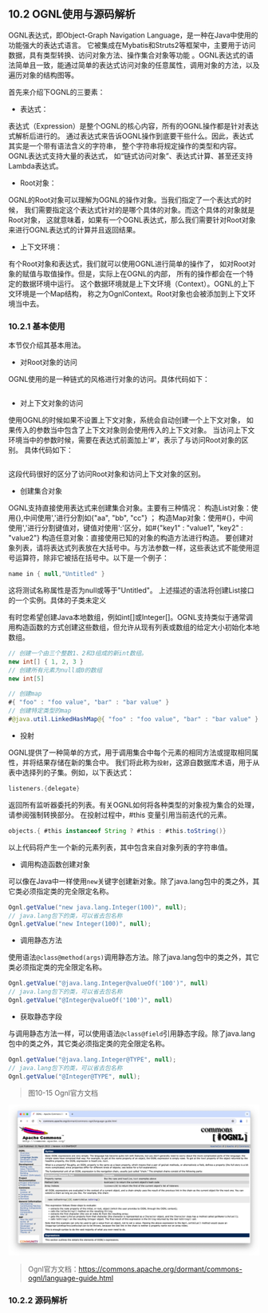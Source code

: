 ## 10.2 OGNL使用与源码解析


OGNL表达式，即Object-Graph Navigation Language，是一种在Java中使用的功能强大的表达式语言。
它被集成在Mybatis和Struts2等框架中，主要用于访问数据，具有类型转换、访问对象方法、操作集合对象等功能
。OGNL表达式的语法简单且一致，能通过简单的表达式访问对象的任意属性，调用对象的方法，以及遍历对象的结构图等。

首先来介绍下OGNL的三要素：

+ 表达式：

表达式（Expression）是整个OGNL的核心内容，所有的OGNL操作都是针对表达式解析后进行的。
通过表达式来告诉OGNL操作到底要干些什么。因此，表达式其实是一个带有语法含义的字符串，
整个字符串将规定操作的类型和内容。OGNL表达式支持大量的表达式，
如“链式访问对象”、表达式计算、甚至还支持Lambda表达式。

+ Root对象：

OGNL的Root对象可以理解为OGNL的操作对象。当我们指定了一个表达式的时候，
我们需要指定这个表达式针对的是哪个具体的对象。而这个具体的对象就是Root对象，
这就意味着，如果有一个OGNL表达式，那么我们需要针对Root对象来进行OGNL表达式的计算并且返回结果。

+ 上下文环境：

有个Root对象和表达式，我们就可以使用OGNL进行简单的操作了，
如对Root对象的赋值与取值操作。但是，实际上在OGNL的内部，
所有的操作都会在一个特定的数据环境中运行。
这个数据环境就是上下文环境（Context）。OGNL的上下文环境是一个Map结构，
称之为OgnlContext。Root对象也会被添加到上下文环境当中去。

### 10.2.1 基本使用

本节仅介绍其基本用法。

+ 对Root对象的访问

OGNL使用的是一种链式的风格进行对象的访问。具体代码如下：
```java

```

+ 对上下文对象的访问

使用OGNL的时候如果不设置上下文对象，系统会自动创建一个上下文对象，
如果传入的参数当中包含了上下文对象则会使用传入的上下文对象。
当访问上下文环境当中的参数时候，需要在表达式前面加上'#'，表示了与访问Root对象的区别。
具体代码如下：
```java

```
这段代码很好的区分了访问Root对象和访问上下文对象的区别。

+ 创建集合对象

OGNL支持直接使用表达式来创建集合对象。主要有三种情况：
构造List对象：使用{},中间使用','进行分割如{"aa", "bb", "cc"} ；
构造Map对象：使用#{}，中间使用','进行分割键值对，键值对使用':'区分，如#{"key1" : "value1", "key2" : "value2"}
构造任意对象：直接使用已知的对象的构造方法进行构造。
要创建对象列表，请将表达式列表放在大括号中。与方法参数一样，这些表达式不能使用逗号运算符，除非它被括在括号中。以下是一个例子：
```java
name in { null,"Untitled" }
```
这将测试名称属性是否为null或等于"Untitled"。
上述描述的语法将创建List接口的一个实例。具体的子类未定义

有时您希望创建Java本地数组，例如int[]或Integer[]。OGNL支持类似于通常调用构造函数的方式创建这些数组，但允许从现有列表或数组的给定大小初始化本地数组。
```java
// 创建一个由三个整数1、2和3组成的新int数组。
new int[] { 1, 2, 3 }
// 创建所有元素为null或0的数组
new int[5]
```

```java
// 创建map
#{ "foo" : "foo value", "bar" : "bar value" }
// 创建特定类型的map
#@java.util.LinkedHashMap@{ "foo" : "foo value", "bar" : "bar value" }
```

+ 投射

OGNL提供了一种简单的方式，用于调用集合中每个元素的相同方法或提取相同属性，并将结果存储在新的集合中。
我们将此称为`投射`，这源自数据库术语，用于从表中选择列的子集。例如，以下表达式：
```java
listeners.{delegate}
```
返回所有监听器委托的列表。有关OGNL如何将各种类型的对象视为集合的处理，请参阅强制转换部分。
在投射过程中，#this 变量引用当前迭代的元素。
```java
objects.{ #this instanceof String ? #this : #this.toString()}
```
以上代码将产生一个新的元素列表，其中包含来自对象列表的字符串值。

+ 调用构造函数创建对象

可以像在Java中一样使用`new`关键字创建新对象。除了java.lang包中的类之外，其它类必须指定类的完全限定名称。
```java
Ognl.getValue("new java.lang.Integer(100)", null);
// java.lang包下的类，可以省去包名称
Ognl.getValue("new Integer(100)", null);
```

+ 调用静态方法

使用语法`@class@method(args)`调用静态方法。除了java.lang包中的类之外，其它类必须指定类的完全限定名称。
```java
Ognl.getValue("@java.lang.Integer@valueOf('100')", null)
// java.lang包下的类，可以省去包名称
Ognl.getValue("@Integer@valueOf('100')", null)
```

+ 获取静态字段

与调用静态方法一样，可以使用语法`@class@field`引用静态字段。除了java.lang包中的类之外，其它类必须指定类的完全限定名称。
```java
Ognl.getValue("@java.lang.Integer@TYPE", null);
// java.lang包下的类，可以省去包名称
Ognl.getValue("@Integer@TYPE", null);
```

> 图10-15 Ognl官方文档

![图10-15 Ognl官方文档](../../.vuepress/public/images/book/expression/img/10-15.jpg)

> Ognl官方文档：https://commons.apache.org/dormant/commons-ognl/language-guide.html



### 10.2.2 源码解析

